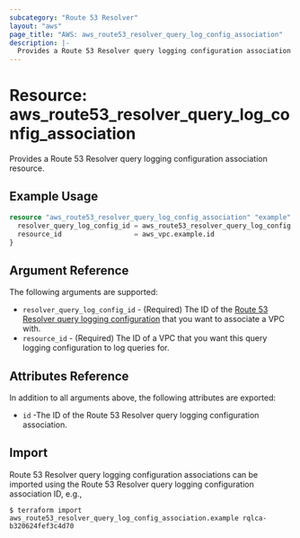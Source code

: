 ```yaml
---
subcategory: "Route 53 Resolver"
layout: "aws"
page_title: "AWS: aws_route53_resolver_query_log_config_association"
description: |-
  Provides a Route 53 Resolver query logging configuration association resource.
---
```


# Resource: aws_route53_resolver_query_log_config_association

Provides a Route 53 Resolver query logging configuration association resource.

## Example Usage

```terraform
resource "aws_route53_resolver_query_log_config_association" "example" {
  resolver_query_log_config_id = aws_route53_resolver_query_log_config.example.id
  resource_id                  = aws_vpc.example.id
}
```

## Argument Reference

The following arguments are supported:

* `resolver_query_log_config_id` - (Required) The ID of the [Route 53 Resolver query logging configuration](route53resolver_query_log_config.html) that you want to associate a VPC with.
* `resource_id` - (Required) The ID of a VPC that you want this query logging configuration to log queries for.

## Attributes Reference

In addition to all arguments above, the following attributes are exported:

* `id` -The ID of the Route 53 Resolver query logging configuration association.

## Import

 Route 53 Resolver query logging configuration associations can be imported using the Route 53 Resolver query logging configuration association ID, e.g.,

```
$ terraform import aws_route53_resolver_query_log_config_association.example rqlca-b320624fef3c4d70
```
